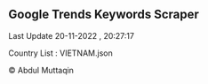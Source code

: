 

## Google Trends Keywords Scraper 
 
Last Update 20-11-2022 , 20:27:17

Country List :
VIETNAM.json



© Abdul Muttaqin 
